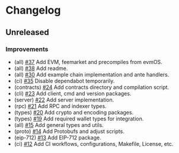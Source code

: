 <!--
This changelog was created using the `clu` binary
(https://github.com/MalteHerrmann/changelog-utils).
-->
# Changelog

## Unreleased

### Improvements

- (all) [#37](https://github.com/evmos/os/pull/37) Add EVM, feemarket and precompiles from evmOS.
- (all) [#38](https://github.com/evmos/os/pull/38) Add readme.
- (all) [#30](https://github.com/evmos/os/pull/30) Add example chain implementation and ante handlers.
- (ci) [#35](https://github.com/evmos/os/pull/35) Disable dependabot temporarily.
- (contracts) [#24](https://github.com/evmos/os/pull/24) Add contracts directory and compilation script.
- (cli) [#23](https://github.com/evmos/os/pull/23) Add client, cmd and version packages.
- (server) [#22](https://github.com/evmos/os/pull/22) Add server implementation.
- (rpc) [#21](https://github.com/evmos/os/pull/21) Add RPC and indexer types.
- (types) [#20](https://github.com/evmos/os/pull/20) Add crypto and encoding packages.
- (types) [#19](https://github.com/evmos/os/pull/19) Add required wallet types for integration.
- (all) [#15](https://github.com/evmos/os/pull/15) Add general types and utils.
- (proto) [#14](https://github.com/evmos/os/pull/14) Add Protobufs and adjust scripts.
- (eip-712) [#13](https://github.com/evmos/os/pull/13) Add EIP-712 package.
- (ci) [#12](https://github.com/evmos/os/pull/12) Add CI workflows, configurations, Makefile, License, etc.

